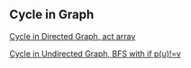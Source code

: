 ## Cycle in Graph

[Cycle in Directed Graph, act array](https://github.com/duttaANI/AL_Lab/blob/master/Interview%20Bit/graphs/Cycle%20in%20Directed%20Graph.cpp)

[Cycle in Undirected Graph, BFS with if p(u)!=v](https://github.com/duttaANI/AL_Lab/blob/master/Interview%20Bit/graphs/Cycle%20in%20Undirected%20Graph.cpp)
